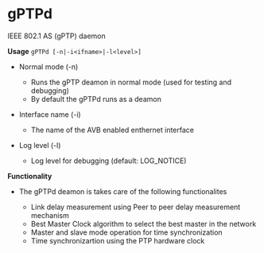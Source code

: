 # gPTPd

IEEE 802.1 AS (gPTP) daemon

**Usage** `gPTPd [-n|-i<ifname>|-l<level>]`

* Normal mode (-n)
  
  * Runs the gPTP deamon in normal mode (used for testing and debugging)
  * By default the gPTPd runs as a deamon
  
* Interface name (-i<ifname>)

  * The name of the AVB enabled enthernet interface
  
* Log level (-l<level>)
  
  * Log level for debugging (default: LOG_NOTICE)
  
**Functionality**

* The gPTPd deamon is takes care of the following functionalites
   
   * Link delay measurement using Peer to peer delay measurement mechanism
   * Best Master Clock algorithm to select the best master in the network
   * Master and slave mode operation for time synchronization
   * Time synchronizartion using the PTP hardware clock
